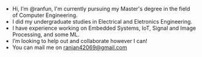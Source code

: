 -  Hi, I’m @ranfun, I'm currently pursuing my Master's degree in the field of Computer Engineering.
-  I did my undergraduate studies in Electrical and Eletronics Engineering.
-  I have experience working on Embedded Systems, IoT, Signal and Image Processing, and some ML.
-  I’m looking to help out and collaborate however I can!
-  You can mail me on ranjan42069@gmail.com

<!---
ranfun/ranfun is a ✨ special ✨ repository because its `README.md` (this file) appears on your GitHub profile.
You can click the Preview link to take a look at your changes.
--->
